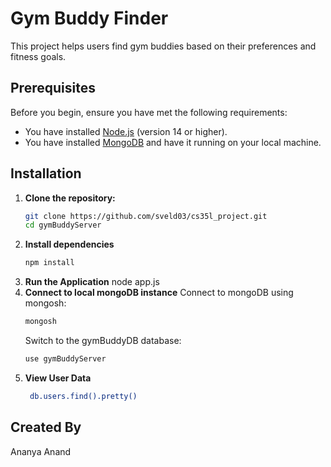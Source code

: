 # Gym Buddy Finder

This project helps users find gym buddies based on their preferences and fitness goals.

## Prerequisites

Before you begin, ensure you have met the following requirements:
- You have installed [Node.js](https://nodejs.org/en/download/) (version 14 or higher).
- You have installed [MongoDB](https://www.mongodb.com/try/download/community) and have it running on your local machine.

## Installation

1. **Clone the repository:**
   ```bash
   git clone https://github.com/sveld03/cs35l_project.git
   cd gymBuddyServer
   ```
2. **Install dependencies**
    ```bash
    npm install
    ```
3. **Run the Application**
    node app.js
4. **Connect to local mongoDB instance**
    Connect to mongoDB using mongosh:
    ```bash
    mongosh
    ```
    Switch to the gymBuddyDB database:
    ```bash
    use gymBuddyServer
    ```
5. **View User Data**
   ```bash
    db.users.find().pretty()
   ```

## Created By
Ananya Anand


